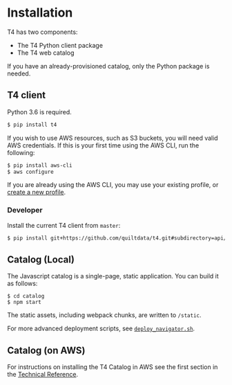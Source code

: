 # Installation

T4 has two components:
* The T4 Python client package
* The T4 web catalog

If you have an already-provisioned catalog, only the Python package is needed.

## T4 client

Python 3.6 is required.

```bash
$ pip install t4
```

If you wish to use AWS resources, such as S3 buckets, you will need valid AWS credentials. If this is your first time using the AWS CLI, run the following:

```bash
$ pip install aws-cli
$ aws configure
```

If you are already using the AWS CLI, you may use your existing profile, or [create a new profile](https://docs.aws.amazon.com/cli/latest/userguide/cli-multiple-profiles.html).

### Developer

Install the current T4 client from `master`:

```bash
$ pip install git+https://github.com/quiltdata/t4.git#subdirectory=api/python
```

## Catalog (Local)

The Javascript catalog is a single-page, static application.
You can build it as follows:

```
$ cd catalog
$ npm start
```

The static assets, including webpack chunks, are written to `/static`.

For more advanced deployment scripts, see [`deploy_navigator.sh`](../deployment/deploy_navigator.sh).


## Catalog (on AWS)
For instructions on installing the T4 Catalog in AWS see the first section in the [Technical Reference](./Technical%20Reference.md).
